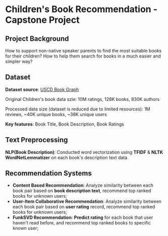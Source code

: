 # Children's Book Recommendation - Capstone Project

## Project Background
How to support non-native speaker parents to find the most suitable books for their children? How to help them search for books in a much easier and simpler way?


## Dataset

**Dataset source**: [USCD Book Graph](https://sites.google.com/eng.ucsd.edu/ucsdbookgraph/home)

Original Children's book data szie: 10M ratings, 128K books, 830K authors

Processed data size (dataset is reduced due to limited resources): 1M reviews, ~40K unique books, ~38K unique users

**Key features**: Book Title, Book Description, Book Ratings

## Text Preprocessing

**NLP(Book Description)**: Conducted word vectorization using **TFIDF** & **NLTK WordNetLemmatizer** on each book's description text data



## Recommendation Systems

- **Content Based Recommendation**: Analyze similarity between each book pair based on **book description text**, recommend top ranked books for unknown users;
- **User-Item Collaborative Recommendation**: Analyze similarity between each book pair based on **user rating** record, recommend top ranked books for unknown users;
- **FunkSVD Recommendation**: **Predict rating** for each book that user haven't read before, and recommend top ranked books to specific known user;

